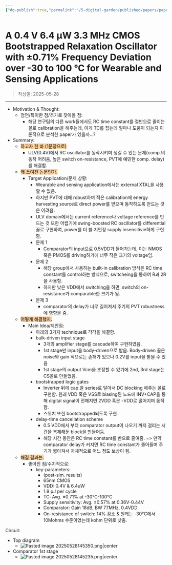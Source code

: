 ```yaml
---
{"dg-publish":true,"permalink":"/5-digital-garden/published/papers/paper-review/a-0-4-v-6-4-m-w-3-3-m-hz-cmos-bootstrapped-relaxation-oscillator-with-0-71-frequency-deviation-over-30-to-100-c-for-wearable-and-sensing-applications/","tags":["ULV","RC_oscillator","comparator_delay_compensation","build_in_calibration"],"created":"2025-09-11T13:46:30.888+09:00"}
---
```



# A 0.4 V 6.4 μW 3.3 MHz CMOS Bootstrapped Relaxation Oscillator with ±0.71% Frequency Deviation over -30 to 100 °C for Wearable and Sensing Applications

> 작성일: 2025-05-28


--- 
- Motivation & Thought: 
	- 첨언/특이한 점/추가로 찾아볼 점:
		- 해당 연구팀의 다른 work들에서도 RC time constant를 절반으로 줄이는꼴로 calibration을 해주는데, 이게 TC를 잡는데 얼마나 도움이 되는지 이론적으로 분석한 paper가 있을까...?
- Summary: 
	- <mark style="background: #FFB86CA6;">하고자 한 바 (1문장으로)</mark>
		- ULV(0.4V)에서 RC oscillator를 동작시키며 생길 수 있는 문제(comp.의 동작 어려움, 높은 switch on-resistance, PVT에 예민한 comp. delay)를 해결함.
	- <mark style="background: #FFB86CA6;">왜 쓰여진 논문인가.</mark>
		- Target Application/문제 상황: 
			- Wearable and sensing application에서는 external XTAL을 사용할 수 없음.
			- 하지만 PVT에 대해 robust하며 적은 calibration에 energy harvesting source로 direct power를 받으며 동작하도록 만드는 것은 어려움.
			- ULV domain에서는 current reference나 voltage reference를 만드는 것 또한 어렵기에 swing-boosted RC oscillator를 differential 꼴로 구현하여, power를 더 쓸 지언정 supply insensitivie하게 구현함.
			- 문제 1
				- Comparator의 input으로 0.5VDD가 들어가는데, 이는 NMOS 혹은 PMOS를 driving하기에 너무 작은 크기의 voltage임.
			- 문제 2
				- 해당 group에서 사용하는 built-in calibration 방식은 RC time constant를 control하는 방식으로, switcheing을 통하여 R과 2R을 사용함.
				- 하지만 낮은 VDD에서 switching을 하면, switch의 on-resistance가 comparable한 크기가 됨.
			- 문제 3
				- comparator의 delay가 너무 길어져서 주기의 PVT robustness에 영향을 줌.
	- <mark style="background: #FFB86CA6;">어떻게 해결했지.</mark>
		- Main Idea/제안점: 
			- 아래의 3가지 technique로 각각을 해결함.
			- bulk-driven input stage
				- 3개의 amplifier stage를 cascade하여 구현하였음.
				- 1st stage만 input을 body-driven으로 받음. Body-driven 꼴은 noise와 gain 적으로는 손해가 있으나 0.2V를 input을 받을 수 있음
				- 1st stage의 output Vcm을 조정할 수 있기에 2nd, 3rd stage는 CS꼴로 만들었음.
			- bootstrapped logic gates
				- Inverter 뒤에 cap.을 series로 달아서 DC blocking 해주는 꼴로 구현함. 원래 VDD 혹은 VSS로 biasing된 노드에 INV+CAP을 통해 digital signal이 전해지면 2VDD 혹은 -VDD로 떨어지며 동작함.
				- 스위치 또한 bootstrapped되도록 구현
			- delay-time cancellation scheme
				- 0.5 VDD에서 부터 comparator output이 나오기 까지 걸리는 시간을 복제해둔 block을 만들어둠.
				- 해당 시간 동안은 RC time constant를 반으로 줄여줌. => 만약 comparator delay가 커지면 RC time constant가 줄어들며 주기가 짧아져서 자체적으로 어느 정도 보상이 됨.
	- <mark style="background: #FFB86CA6;">해결 결과는.</mark>
		- 좋아진 점/수치적으로:
			- key-parameters:
				- (post-sim. results)
				- 65nm CMOS
				- VDD: 0.4V & 6.4uW
				- 1.9 pJ per cycle
				- TC: Avg. $\pm 0.71\%$  at -30°C-100°C
				- Supply sensitivity: Avg. $\pm 0.57\%$  at 0.36V-0.44V
				- Comparator: Gain 18dB, BW 77MHz, 0.4VDD
				- On-resistance of switch: 14% 감소 & 원래는 -30°C에서 10Mohms 수준이었는데 kohm 단위로 낮춤.

Circuit:
- Top diagram
	- ![Pasted image 20250528145350.png|center](/img/user/0.%20TOOLS/00.%20Attechments/Pasted%20image%2020250528145350.png)
- Comparator 1st stage
	- ![Pasted image 20250528145235.png|center](/img/user/0.%20TOOLS/00.%20Attechments/Pasted%20image%2020250528145235.png)